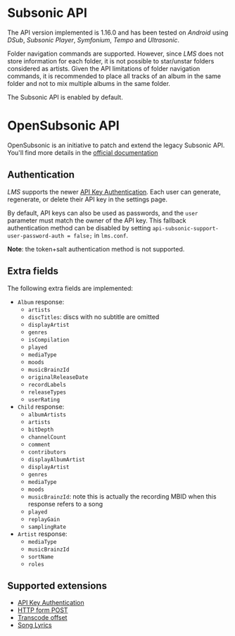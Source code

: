 # Subsonic API
The API version implemented is 1.16.0 and has been tested on _Android_ using _DSub_, _Subsonic Player_, _Symfonium_, _Tempo_ and  _Ultrasonic_.

Folder navigation commands are supported. However, since _LMS_ does not store information for each folder, it is not possible to star/unstar folders considered as artists.
Given the API limitations of folder navigation commands, it is recommended to place all tracks of an album in the same folder and not to mix multiple albums in the same folder.

The Subsonic API is enabled by default.

# OpenSubsonic API
OpenSubsonic is an initiative to patch and extend the legacy Subsonic API. You'll find more details in the [official documentation](https://opensubsonic.netlify.app/)

## Authentication
_LMS_ supports the newer [API Key Authentication](https://opensubsonic.netlify.app/docs/extensions/apikeyauth/). Each user can generate, regenerate, or delete their API key in the settings page.

By default, API keys can also be used as passwords, and the `user` parameter must match the owner of the API key. This fallback authentication method can be disabled by setting `api-subsonic-support-user-password-auth = false;` in `lms.conf`.

__Note__: the token+salt authentication method is not supported.

## Extra fields
The following extra fields are implemented:
* `Album` response:
  * `artists`
  * `discTitles`: discs with no subtitle are omitted
  * `displayArtist`
  * `genres`
  * `isCompilation`
  * `played`
  * `mediaType`
  * `moods`
  * `musicBrainzId`
  * `originalReleaseDate`
  * `recordLabels`
  * `releaseTypes`
  * `userRating`
* `Child` response:
  * `albumArtists`
  * `artists`
  * `bitDepth`
  * `channelCount`
  * `comment`
  * `contributors`
  * `displayAlbumArtist`
  * `displayArtist`
  * `genres`
  * `mediaType`
  * `moods`
  * `musicBrainzId`: note this is actually the recording MBID when this response refers to a song
  * `played`
  * `replayGain`
  * `samplingRate`
* `Artist` response:
  * `mediaType`
  * `musicBrainzId`
  * `sortName`
  * `roles`

## Supported extensions
* [API Key Authentication](https://opensubsonic.netlify.app/docs/extensions/apikeyauth/)
* [HTTP form POST](https://opensubsonic.netlify.app/docs/extensions/formpost/)
* [Transcode offset](https://opensubsonic.netlify.app/docs/extensions/transcodeoffset/)
* [Song Lyrics](https://opensubsonic.netlify.app/docs/extensions/songlyrics/)
